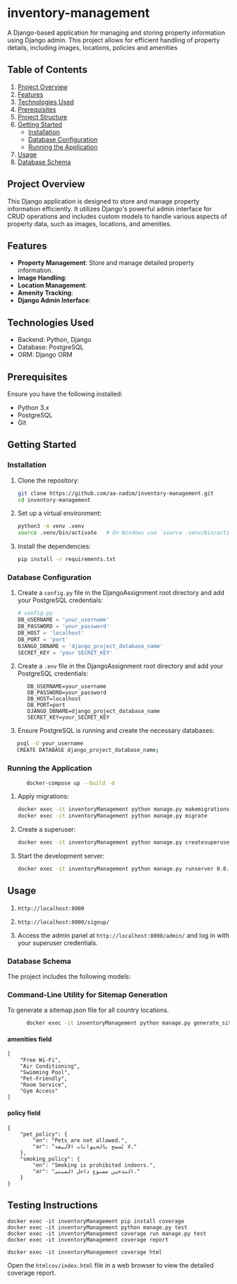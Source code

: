 # inventory-management

A Django-based application for managing and storing property information using Django admin. This project allows for efficient handling of property details, including images, locations, policies and amenities 

## Table of Contents

1. [Project Overview](#project-overview)
2. [Features](#features)
3. [Technologies Used](#technologies-used)
4. [Prerequisites](#prerequisites)
5. [Project Structure](#project-structure)
6. [Getting Started](#getting-started)
   - [Installation](#installation)
   - [Database Configuration](#database-configuration)
   - [Running the Application](#running-the-application)
7. [Usage](#usage)
8. [Database Schema](#database-schema)


## Project Overview

This Django application is designed to store and manage property information efficiently. It utilizes Django's powerful admin interface for CRUD operations and includes custom models to handle various aspects of property data, such as images, locations, and amenities.

## Features

- **Property Management**: Store and manage detailed property information.
- **Image Handling**: 
- **Location Management**: 
- **Amenity Tracking**: 
- **Django Admin Interface**: 

## Technologies Used

- Backend: Python, Django
- Database: PostgreSQL
- ORM: Django ORM

## Prerequisites

Ensure you have the following installed:
- Python 3.x
- PostgreSQL
- Git

## Getting Started

### Installation

1. Clone the repository:
   ```bash
   git clone https://github.com/aa-nadim/inventory-management.git
   cd inventory-management
   ```

2. Set up a virtual environment:
   ```bash
   python3 -m venv .venv 
   source .venv/bin/activate   # On Windows use `source .venv/bin/activate`
   ```

3. Install the dependencies:
   ```bash
   pip install -r requirements.txt
   ```

### Database Configuration

1. Create a `config.py` file in the DjangoAssignment root directory and add your PostgreSQL credentials:

   ```python
   # config.py
   DB_USERNAME = 'your_username'
   DB_PASSWORD = 'your_password'
   DB_HOST = 'localhost'
   DB_PORT = 'port'
   DJANGO_DBNAME = 'django_project_database_name'
   SECRET_KEY = 'your SECRET_KEY'
   ```

2. Create a `.env` file in the DjangoAssignment root directory and add your PostgreSQL credentials:

   ```
      DB_USERNAME=your_username
      DB_PASSWORD=your_password
      DB_HOST=localhost
      DB_PORT=port
      DJANGO_DBNAME=django_project_database_name
      SECRET_KEY=your_SECRET_KEY
   ```

3. Ensure PostgreSQL is running and create the necessary databases:

```bash
   psql -U your_username
   CREATE DATABASE django_project_database_name;
```

### Running the Application

```bash
      docker-compose up --build -d
```
1. Apply migrations:
   ```bash
   docker exec -it inventoryManagement python manage.py makemigrations
   docker exec -it inventoryManagement python manage.py migrate
   ```

2. Create a superuser:
   ```bash
   docker exec -it inventoryManagement python manage.py createsuperuser
   ```

3. Start the development server:
   ```bash
   docker exec -it inventoryManagement python manage.py runserver 0.0.0.0:8000
   ```


## Usage

1. `http://localhost:8000`

2. `http://localhost:8000/signup/`

3. Access the admin panel at `http://localhost:8000/admin/` and log in with your superuser credentials.


### Database Schema

The project includes the following models:

### Command-Line Utility for Sitemap Generation

To generate a sitemap.json file for all country locations.
```bash
      docker exec -it inventoryManagement python manage.py generate_sitemap
```

#### amenities field 
```
[
    "Free Wi-Fi",
    "Air Conditioning",
    "Swimming Pool",
    "Pet-Friendly",
    "Room Service",
    "Gym Access"
]
```
#### policy field
```
{
    "pet_policy": {
        "en": "Pets are not allowed.",
        "ar": "لا يُسمح بالحيوانات الأليفة."
    },
    "smoking_policy": {
        "en": "Smoking is prohibited indoors.",
        "ar": "التدخين ممنوع داخل المبنى."
    }
}
```


## Testing Instructions

   ```
   docker exec -it inventoryManagement pip install coverage
   docker exec -it inventoryManagement python manage.py test
   docker exec -it inventoryManagement coverage run manage.py test
   docker exec -it inventoryManagement coverage report

   docker exec -it inventoryManagement coverage html
   ```

   Open the `htmlcov/index.html` file in a web browser to view the detailed coverage report.


